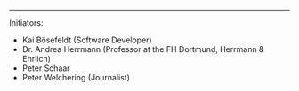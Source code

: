 ---
Initiators:

   * Kai Bösefeldt (Software Developer)
   * Dr. Andrea Herrmann (Professor at the FH Dortmund, Herrmann & Ehrlich)
   * Peter Schaar
   * Peter Welchering (Journalist)

